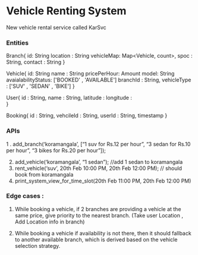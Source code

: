 # Vehicle Renting System
New vehicle rental service called KarSvc


### Entities

Branch{
	id: String
	location : String
	vehicleMap: Map<Vehicle, count>, 
	spoc : String,
	contact : String
}

Vehicle{
    id: String
    name : String
	pricePerHour: Amount
	model: String
	avaialabilityStatus: ['BOOKED' , 'AVAILABLE']
	branchId : String, 
	vehicleType : ['SUV' , 'SEDAN' , 'BIKE']
}

User{
	id : String, 
	name : String, 
	latitude : 
	longitude :  
}

Booking{
	id : String, 
	vehcileId : String,
	userId : String,
	timestamp 
}







### APIs 

1 . add_branch(‘koramangala’, [“1 suv for Rs.12 per hour”, “3 sedan for Rs.10 per hour”, “3 bikes for Rs.20 per hour”]); 

2. add_vehicle(‘koramangala’,  “1 sedan”); //add 1 sedan to koramangala
3. rent_vehicle(‘suv’, 20th Feb 10:00 PM, 20th Feb 12:00 PM); // should book from koramangala
4. print_system_view_for_time_slot(20th Feb 11:00 PM, 20th Feb 12:00 PM)






### Edge cases : 


1. While booking a vehicle, if 2 branches are providing a vehicle at the same price, give priority to the nearest branch. (Take user Location , Add Location info in branch)

2.  While booking a vehicle if availability is not there, then it should fallback to another available branch, which is derived based on the vehicle selection strategy.









